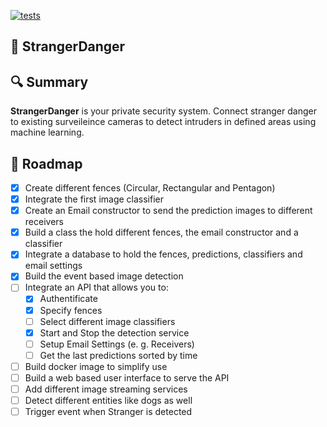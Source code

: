 [![tests](https://github.com/niklas-rittmann/StrangerDanger/actions/workflows/tests.yml/badge.svg)](https://github.com/niklas-rittmann/StrangerDanger/actions/workflows/tests.yml)

## :cop: StrangerDanger

## :mag: Summary
**StrangerDanger** is your private security system. Connect stranger danger to existing surveileince cameras to detect intruders in defined areas using machine learning.

## :construction: Roadmap

- [x] Create different fences (Circular, Rectangular and Pentagon)
- [x] Integrate the first image classifier
- [x] Create an Email constructor to send the prediction images to different receivers
- [x] Build a class the hold different fences, the email constructor and a classifier
- [x] Integrate a database to hold the fences, predictions, classifiers and email settings
- [x] Build the event based image detection
- [ ] Integrate an API that allows you to:
  - [x] Authentificate
  - [x] Specify fences
  - [ ] Select different image classifiers
  - [x] Start and Stop the detection service
  - [ ] Setup Email Settings (e. g. Receivers)
  - [ ] Get the last predictions sorted by time
- [ ] Build docker image to simplify use
- [ ] Build a web based user interface to serve the API
- [ ] Add different image streaming services
- [ ] Detect different entities like dogs as well
- [ ] Trigger event when Stranger is detected
